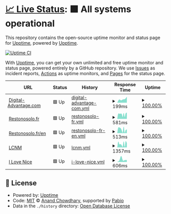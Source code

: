 # [📈 Live Status](https://demo.upptime.js.org): <!--live status--> **🟩 All systems operational**

This repository contains the open-source uptime monitor and status page for [Upptime](https://upptime.js.org), powered by [Upptime](https://github.com/upptime/upptime).

[![Uptime CI](https://github.com/amarnaud2/upptime/workflows/Uptime%20CI/badge.svg)](https://github.com/amarnaud2/upptime/actions?query=workflow%3A%22Uptime+CI%22)

With [Upptime](https://upptime.js.org), you can get your own unlimited and free uptime monitor and status page, powered entirely by a GitHub repository. We use [Issues](https://github.com/upptime/upptime/issues) as incident reports, [Actions](https://github.com/amarnaud2/upptime/actions) as uptime monitors, and [Pages](https://demo.upptime.js.org) for the status page.

<!--start: status pages-->
<!-- This summary is generated by Upptime (https://github.com/upptime/upptime) -->
<!-- Do not edit this manually, your changes will be overwritten -->
<!-- prettier-ignore -->
| URL | Status | History | Response Time | Uptime |
| --- | ------ | ------- | ------------- | ------ |
| <img alt="" src="https://icons.duckduckgo.com/ip3/www.digital-advantage.com.ico" height="13"> [Digital-Advantage.com](https://www.digital-advantage.com) | 🟩 Up | [digital-advantage-com.yml](https://github.com/amarnaud2/upptime/commits/HEAD/history/digital-advantage-com.yml) | <details><summary><img alt="Response time graph" src="./graphs/digital-advantage-com/response-time-week.png" height="20"> 199ms</summary><br><a href="https://amarnaud2.github.io/upptime/history/digital-advantage-com"><img alt="Response time 199" src="https://img.shields.io/endpoint?url=https%3A%2F%2Fraw.githubusercontent.com%2Famarnaud2%2Fupptime%2FHEAD%2Fapi%2Fdigital-advantage-com%2Fresponse-time.json"></a><br><a href="https://amarnaud2.github.io/upptime/history/digital-advantage-com"><img alt="24-hour response time 199" src="https://img.shields.io/endpoint?url=https%3A%2F%2Fraw.githubusercontent.com%2Famarnaud2%2Fupptime%2FHEAD%2Fapi%2Fdigital-advantage-com%2Fresponse-time-day.json"></a><br><a href="https://amarnaud2.github.io/upptime/history/digital-advantage-com"><img alt="7-day response time 199" src="https://img.shields.io/endpoint?url=https%3A%2F%2Fraw.githubusercontent.com%2Famarnaud2%2Fupptime%2FHEAD%2Fapi%2Fdigital-advantage-com%2Fresponse-time-week.json"></a><br><a href="https://amarnaud2.github.io/upptime/history/digital-advantage-com"><img alt="30-day response time 199" src="https://img.shields.io/endpoint?url=https%3A%2F%2Fraw.githubusercontent.com%2Famarnaud2%2Fupptime%2FHEAD%2Fapi%2Fdigital-advantage-com%2Fresponse-time-month.json"></a><br><a href="https://amarnaud2.github.io/upptime/history/digital-advantage-com"><img alt="1-year response time 199" src="https://img.shields.io/endpoint?url=https%3A%2F%2Fraw.githubusercontent.com%2Famarnaud2%2Fupptime%2FHEAD%2Fapi%2Fdigital-advantage-com%2Fresponse-time-year.json"></a></details> | <details><summary><a href="https://amarnaud2.github.io/upptime/history/digital-advantage-com">100.00%</a></summary><a href="https://amarnaud2.github.io/upptime/history/digital-advantage-com"><img alt="All-time uptime 100.00%" src="https://img.shields.io/endpoint?url=https%3A%2F%2Fraw.githubusercontent.com%2Famarnaud2%2Fupptime%2FHEAD%2Fapi%2Fdigital-advantage-com%2Fuptime.json"></a><br><a href="https://amarnaud2.github.io/upptime/history/digital-advantage-com"><img alt="24-hour uptime 100.00%" src="https://img.shields.io/endpoint?url=https%3A%2F%2Fraw.githubusercontent.com%2Famarnaud2%2Fupptime%2FHEAD%2Fapi%2Fdigital-advantage-com%2Fuptime-day.json"></a><br><a href="https://amarnaud2.github.io/upptime/history/digital-advantage-com"><img alt="7-day uptime 100.00%" src="https://img.shields.io/endpoint?url=https%3A%2F%2Fraw.githubusercontent.com%2Famarnaud2%2Fupptime%2FHEAD%2Fapi%2Fdigital-advantage-com%2Fuptime-week.json"></a><br><a href="https://amarnaud2.github.io/upptime/history/digital-advantage-com"><img alt="30-day uptime 100.00%" src="https://img.shields.io/endpoint?url=https%3A%2F%2Fraw.githubusercontent.com%2Famarnaud2%2Fupptime%2FHEAD%2Fapi%2Fdigital-advantage-com%2Fuptime-month.json"></a><br><a href="https://amarnaud2.github.io/upptime/history/digital-advantage-com"><img alt="1-year uptime 100.00%" src="https://img.shields.io/endpoint?url=https%3A%2F%2Fraw.githubusercontent.com%2Famarnaud2%2Fupptime%2FHEAD%2Fapi%2Fdigital-advantage-com%2Fuptime-year.json"></a></details>
| <img alt="" src="https://icons.duckduckgo.com/ip3/www.restonosolo.fr.ico" height="13"> [Restonosolo.fr](https://www.restonosolo.fr) | 🟩 Up | [restonosolo-fr.yml](https://github.com/amarnaud2/upptime/commits/HEAD/history/restonosolo-fr.yml) | <details><summary><img alt="Response time graph" src="./graphs/restonosolo-fr/response-time-week.png" height="20"> 581ms</summary><br><a href="https://amarnaud2.github.io/upptime/history/restonosolo-fr"><img alt="Response time 581" src="https://img.shields.io/endpoint?url=https%3A%2F%2Fraw.githubusercontent.com%2Famarnaud2%2Fupptime%2FHEAD%2Fapi%2Frestonosolo-fr%2Fresponse-time.json"></a><br><a href="https://amarnaud2.github.io/upptime/history/restonosolo-fr"><img alt="24-hour response time 581" src="https://img.shields.io/endpoint?url=https%3A%2F%2Fraw.githubusercontent.com%2Famarnaud2%2Fupptime%2FHEAD%2Fapi%2Frestonosolo-fr%2Fresponse-time-day.json"></a><br><a href="https://amarnaud2.github.io/upptime/history/restonosolo-fr"><img alt="7-day response time 581" src="https://img.shields.io/endpoint?url=https%3A%2F%2Fraw.githubusercontent.com%2Famarnaud2%2Fupptime%2FHEAD%2Fapi%2Frestonosolo-fr%2Fresponse-time-week.json"></a><br><a href="https://amarnaud2.github.io/upptime/history/restonosolo-fr"><img alt="30-day response time 581" src="https://img.shields.io/endpoint?url=https%3A%2F%2Fraw.githubusercontent.com%2Famarnaud2%2Fupptime%2FHEAD%2Fapi%2Frestonosolo-fr%2Fresponse-time-month.json"></a><br><a href="https://amarnaud2.github.io/upptime/history/restonosolo-fr"><img alt="1-year response time 581" src="https://img.shields.io/endpoint?url=https%3A%2F%2Fraw.githubusercontent.com%2Famarnaud2%2Fupptime%2FHEAD%2Fapi%2Frestonosolo-fr%2Fresponse-time-year.json"></a></details> | <details><summary><a href="https://amarnaud2.github.io/upptime/history/restonosolo-fr">100.00%</a></summary><a href="https://amarnaud2.github.io/upptime/history/restonosolo-fr"><img alt="All-time uptime 100.00%" src="https://img.shields.io/endpoint?url=https%3A%2F%2Fraw.githubusercontent.com%2Famarnaud2%2Fupptime%2FHEAD%2Fapi%2Frestonosolo-fr%2Fuptime.json"></a><br><a href="https://amarnaud2.github.io/upptime/history/restonosolo-fr"><img alt="24-hour uptime 100.00%" src="https://img.shields.io/endpoint?url=https%3A%2F%2Fraw.githubusercontent.com%2Famarnaud2%2Fupptime%2FHEAD%2Fapi%2Frestonosolo-fr%2Fuptime-day.json"></a><br><a href="https://amarnaud2.github.io/upptime/history/restonosolo-fr"><img alt="7-day uptime 100.00%" src="https://img.shields.io/endpoint?url=https%3A%2F%2Fraw.githubusercontent.com%2Famarnaud2%2Fupptime%2FHEAD%2Fapi%2Frestonosolo-fr%2Fuptime-week.json"></a><br><a href="https://amarnaud2.github.io/upptime/history/restonosolo-fr"><img alt="30-day uptime 100.00%" src="https://img.shields.io/endpoint?url=https%3A%2F%2Fraw.githubusercontent.com%2Famarnaud2%2Fupptime%2FHEAD%2Fapi%2Frestonosolo-fr%2Fuptime-month.json"></a><br><a href="https://amarnaud2.github.io/upptime/history/restonosolo-fr"><img alt="1-year uptime 100.00%" src="https://img.shields.io/endpoint?url=https%3A%2F%2Fraw.githubusercontent.com%2Famarnaud2%2Fupptime%2FHEAD%2Fapi%2Frestonosolo-fr%2Fuptime-year.json"></a></details>
| <img alt="" src="https://icons.duckduckgo.com/ip3/www.restonosolo.fr.ico" height="13"> [Restonosolo.fr/en](https://www.restonosolo.fr/en) | 🟩 Up | [restonosolo-fr-en.yml](https://github.com/amarnaud2/upptime/commits/HEAD/history/restonosolo-fr-en.yml) | <details><summary><img alt="Response time graph" src="./graphs/restonosolo-fr-en/response-time-week.png" height="20"> 513ms</summary><br><a href="https://amarnaud2.github.io/upptime/history/restonosolo-fr-en"><img alt="Response time 513" src="https://img.shields.io/endpoint?url=https%3A%2F%2Fraw.githubusercontent.com%2Famarnaud2%2Fupptime%2FHEAD%2Fapi%2Frestonosolo-fr-en%2Fresponse-time.json"></a><br><a href="https://amarnaud2.github.io/upptime/history/restonosolo-fr-en"><img alt="24-hour response time 513" src="https://img.shields.io/endpoint?url=https%3A%2F%2Fraw.githubusercontent.com%2Famarnaud2%2Fupptime%2FHEAD%2Fapi%2Frestonosolo-fr-en%2Fresponse-time-day.json"></a><br><a href="https://amarnaud2.github.io/upptime/history/restonosolo-fr-en"><img alt="7-day response time 513" src="https://img.shields.io/endpoint?url=https%3A%2F%2Fraw.githubusercontent.com%2Famarnaud2%2Fupptime%2FHEAD%2Fapi%2Frestonosolo-fr-en%2Fresponse-time-week.json"></a><br><a href="https://amarnaud2.github.io/upptime/history/restonosolo-fr-en"><img alt="30-day response time 513" src="https://img.shields.io/endpoint?url=https%3A%2F%2Fraw.githubusercontent.com%2Famarnaud2%2Fupptime%2FHEAD%2Fapi%2Frestonosolo-fr-en%2Fresponse-time-month.json"></a><br><a href="https://amarnaud2.github.io/upptime/history/restonosolo-fr-en"><img alt="1-year response time 513" src="https://img.shields.io/endpoint?url=https%3A%2F%2Fraw.githubusercontent.com%2Famarnaud2%2Fupptime%2FHEAD%2Fapi%2Frestonosolo-fr-en%2Fresponse-time-year.json"></a></details> | <details><summary><a href="https://amarnaud2.github.io/upptime/history/restonosolo-fr-en">100.00%</a></summary><a href="https://amarnaud2.github.io/upptime/history/restonosolo-fr-en"><img alt="All-time uptime 100.00%" src="https://img.shields.io/endpoint?url=https%3A%2F%2Fraw.githubusercontent.com%2Famarnaud2%2Fupptime%2FHEAD%2Fapi%2Frestonosolo-fr-en%2Fuptime.json"></a><br><a href="https://amarnaud2.github.io/upptime/history/restonosolo-fr-en"><img alt="24-hour uptime 100.00%" src="https://img.shields.io/endpoint?url=https%3A%2F%2Fraw.githubusercontent.com%2Famarnaud2%2Fupptime%2FHEAD%2Fapi%2Frestonosolo-fr-en%2Fuptime-day.json"></a><br><a href="https://amarnaud2.github.io/upptime/history/restonosolo-fr-en"><img alt="7-day uptime 100.00%" src="https://img.shields.io/endpoint?url=https%3A%2F%2Fraw.githubusercontent.com%2Famarnaud2%2Fupptime%2FHEAD%2Fapi%2Frestonosolo-fr-en%2Fuptime-week.json"></a><br><a href="https://amarnaud2.github.io/upptime/history/restonosolo-fr-en"><img alt="30-day uptime 100.00%" src="https://img.shields.io/endpoint?url=https%3A%2F%2Fraw.githubusercontent.com%2Famarnaud2%2Fupptime%2FHEAD%2Fapi%2Frestonosolo-fr-en%2Fuptime-month.json"></a><br><a href="https://amarnaud2.github.io/upptime/history/restonosolo-fr-en"><img alt="1-year uptime 100.00%" src="https://img.shields.io/endpoint?url=https%3A%2F%2Fraw.githubusercontent.com%2Famarnaud2%2Fupptime%2FHEAD%2Fapi%2Frestonosolo-fr-en%2Fuptime-year.json"></a></details>
| <img alt="" src="https://icons.duckduckgo.com/ip3/www.lcnm.art.ico" height="13"> [LCNM](https://www.lcnm.art) | 🟩 Up | [lcnm.yml](https://github.com/amarnaud2/upptime/commits/HEAD/history/lcnm.yml) | <details><summary><img alt="Response time graph" src="./graphs/lcnm/response-time-week.png" height="20"> 1357ms</summary><br><a href="https://amarnaud2.github.io/upptime/history/lcnm"><img alt="Response time 1357" src="https://img.shields.io/endpoint?url=https%3A%2F%2Fraw.githubusercontent.com%2Famarnaud2%2Fupptime%2FHEAD%2Fapi%2Flcnm%2Fresponse-time.json"></a><br><a href="https://amarnaud2.github.io/upptime/history/lcnm"><img alt="24-hour response time 1357" src="https://img.shields.io/endpoint?url=https%3A%2F%2Fraw.githubusercontent.com%2Famarnaud2%2Fupptime%2FHEAD%2Fapi%2Flcnm%2Fresponse-time-day.json"></a><br><a href="https://amarnaud2.github.io/upptime/history/lcnm"><img alt="7-day response time 1357" src="https://img.shields.io/endpoint?url=https%3A%2F%2Fraw.githubusercontent.com%2Famarnaud2%2Fupptime%2FHEAD%2Fapi%2Flcnm%2Fresponse-time-week.json"></a><br><a href="https://amarnaud2.github.io/upptime/history/lcnm"><img alt="30-day response time 1357" src="https://img.shields.io/endpoint?url=https%3A%2F%2Fraw.githubusercontent.com%2Famarnaud2%2Fupptime%2FHEAD%2Fapi%2Flcnm%2Fresponse-time-month.json"></a><br><a href="https://amarnaud2.github.io/upptime/history/lcnm"><img alt="1-year response time 1357" src="https://img.shields.io/endpoint?url=https%3A%2F%2Fraw.githubusercontent.com%2Famarnaud2%2Fupptime%2FHEAD%2Fapi%2Flcnm%2Fresponse-time-year.json"></a></details> | <details><summary><a href="https://amarnaud2.github.io/upptime/history/lcnm">100.00%</a></summary><a href="https://amarnaud2.github.io/upptime/history/lcnm"><img alt="All-time uptime 100.00%" src="https://img.shields.io/endpoint?url=https%3A%2F%2Fraw.githubusercontent.com%2Famarnaud2%2Fupptime%2FHEAD%2Fapi%2Flcnm%2Fuptime.json"></a><br><a href="https://amarnaud2.github.io/upptime/history/lcnm"><img alt="24-hour uptime 100.00%" src="https://img.shields.io/endpoint?url=https%3A%2F%2Fraw.githubusercontent.com%2Famarnaud2%2Fupptime%2FHEAD%2Fapi%2Flcnm%2Fuptime-day.json"></a><br><a href="https://amarnaud2.github.io/upptime/history/lcnm"><img alt="7-day uptime 100.00%" src="https://img.shields.io/endpoint?url=https%3A%2F%2Fraw.githubusercontent.com%2Famarnaud2%2Fupptime%2FHEAD%2Fapi%2Flcnm%2Fuptime-week.json"></a><br><a href="https://amarnaud2.github.io/upptime/history/lcnm"><img alt="30-day uptime 100.00%" src="https://img.shields.io/endpoint?url=https%3A%2F%2Fraw.githubusercontent.com%2Famarnaud2%2Fupptime%2FHEAD%2Fapi%2Flcnm%2Fuptime-month.json"></a><br><a href="https://amarnaud2.github.io/upptime/history/lcnm"><img alt="1-year uptime 100.00%" src="https://img.shields.io/endpoint?url=https%3A%2F%2Fraw.githubusercontent.com%2Famarnaud2%2Fupptime%2FHEAD%2Fapi%2Flcnm%2Fuptime-year.json"></a></details>
| <img alt="" src="https://icons.duckduckgo.com/ip3/www.ilovenice.eu.ico" height="13"> [I Love Nice](https://www.ilovenice.eu) | 🟩 Up | [i-love-nice.yml](https://github.com/amarnaud2/upptime/commits/HEAD/history/i-love-nice.yml) | <details><summary><img alt="Response time graph" src="./graphs/i-love-nice/response-time-week.png" height="20"> 606ms</summary><br><a href="https://amarnaud2.github.io/upptime/history/i-love-nice"><img alt="Response time 606" src="https://img.shields.io/endpoint?url=https%3A%2F%2Fraw.githubusercontent.com%2Famarnaud2%2Fupptime%2FHEAD%2Fapi%2Fi-love-nice%2Fresponse-time.json"></a><br><a href="https://amarnaud2.github.io/upptime/history/i-love-nice"><img alt="24-hour response time 606" src="https://img.shields.io/endpoint?url=https%3A%2F%2Fraw.githubusercontent.com%2Famarnaud2%2Fupptime%2FHEAD%2Fapi%2Fi-love-nice%2Fresponse-time-day.json"></a><br><a href="https://amarnaud2.github.io/upptime/history/i-love-nice"><img alt="7-day response time 606" src="https://img.shields.io/endpoint?url=https%3A%2F%2Fraw.githubusercontent.com%2Famarnaud2%2Fupptime%2FHEAD%2Fapi%2Fi-love-nice%2Fresponse-time-week.json"></a><br><a href="https://amarnaud2.github.io/upptime/history/i-love-nice"><img alt="30-day response time 606" src="https://img.shields.io/endpoint?url=https%3A%2F%2Fraw.githubusercontent.com%2Famarnaud2%2Fupptime%2FHEAD%2Fapi%2Fi-love-nice%2Fresponse-time-month.json"></a><br><a href="https://amarnaud2.github.io/upptime/history/i-love-nice"><img alt="1-year response time 606" src="https://img.shields.io/endpoint?url=https%3A%2F%2Fraw.githubusercontent.com%2Famarnaud2%2Fupptime%2FHEAD%2Fapi%2Fi-love-nice%2Fresponse-time-year.json"></a></details> | <details><summary><a href="https://amarnaud2.github.io/upptime/history/i-love-nice">100.00%</a></summary><a href="https://amarnaud2.github.io/upptime/history/i-love-nice"><img alt="All-time uptime 100.00%" src="https://img.shields.io/endpoint?url=https%3A%2F%2Fraw.githubusercontent.com%2Famarnaud2%2Fupptime%2FHEAD%2Fapi%2Fi-love-nice%2Fuptime.json"></a><br><a href="https://amarnaud2.github.io/upptime/history/i-love-nice"><img alt="24-hour uptime 100.00%" src="https://img.shields.io/endpoint?url=https%3A%2F%2Fraw.githubusercontent.com%2Famarnaud2%2Fupptime%2FHEAD%2Fapi%2Fi-love-nice%2Fuptime-day.json"></a><br><a href="https://amarnaud2.github.io/upptime/history/i-love-nice"><img alt="7-day uptime 100.00%" src="https://img.shields.io/endpoint?url=https%3A%2F%2Fraw.githubusercontent.com%2Famarnaud2%2Fupptime%2FHEAD%2Fapi%2Fi-love-nice%2Fuptime-week.json"></a><br><a href="https://amarnaud2.github.io/upptime/history/i-love-nice"><img alt="30-day uptime 100.00%" src="https://img.shields.io/endpoint?url=https%3A%2F%2Fraw.githubusercontent.com%2Famarnaud2%2Fupptime%2FHEAD%2Fapi%2Fi-love-nice%2Fuptime-month.json"></a><br><a href="https://amarnaud2.github.io/upptime/history/i-love-nice"><img alt="1-year uptime 100.00%" src="https://img.shields.io/endpoint?url=https%3A%2F%2Fraw.githubusercontent.com%2Famarnaud2%2Fupptime%2FHEAD%2Fapi%2Fi-love-nice%2Fuptime-year.json"></a></details>

<!--end: status pages-->

## 📄 License

- Powered by: [Upptime](https://github.com/upptime/upptime)
- Code: [MIT](./LICENSE) © [Anand Chowdhary](https://anandchowdhary.com), supported by [Pabio](https://pabio.com)
- Data in the `./history` directory: [Open Database License](https://opendatacommons.org/licenses/odbl/1-0/)
